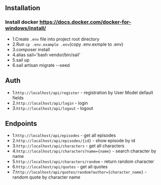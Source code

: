 ## Installation
### Install docker https://docs.docker.com/docker-for-windows/install/ 
- 1.Create `.env` file into project root directory
- 2.Run `cp .env.example .env`(copy .env.exmple to .env)
- 3.composer install
- 4.alias sail='bash vendor/bin/sail'
- 5.sail up
- 6.sail artisan migrate --seed

 ## Auth
- 1.`http://localhost/api/register` - registration by User Model default fields
- 2.`http://localhost/api/login` - login
- 3.`http://localhost/api/logout` - logout


 ## Endpoints
- 1.`http://localhost/api/episodes` - get all episodes
- 2.`http://localhost/api/episodes/{id}` - show episode by id
- 3.`http://localhost/api/characters` - get all characters
- 4.`http://localhost/api/characters?name={name}` - search character by name
- 5.`http://localhost/api/characters/random` - return random character
- 6.`http://localhost/api/quotes` - get all quotes
- 7.`http://localhost/api/quotes/random?author={character_name}` - random quote by character name
